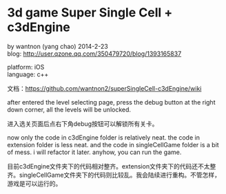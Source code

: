 3d game Super Single Cell + c3dEngine
==========
by wantnon (yang chao) 2014-2-23  
blog: http://user.qzone.qq.com/350479720/blog/1393165837  
  
platform: iOS  
language: c++  
  
文档：https://github.com/wantnon2/superSingleCell-c3dEngine/wiki  
  
  
after entered the level selecting page, press the debug button at the right down corner, all the levels will be unlocked.   
  
进入选关页面后点右下角debug按钮可以解锁所有关卡。  
  
  
now only the code in c3dEngine folder is relatively neat. the code in extension folder is less neat. and the code in singleCellGame folder is a bit of mess. i will refactor it later. anyhow, you can run the game.  
  
目前c3dEngine文件夹下的代码相对整齐。extension文件夹下的代码还不太整齐。singleCellGame文件夹下的代码则比较乱。我会陆续进行重构。不管怎样，游戏是可以运行的。  